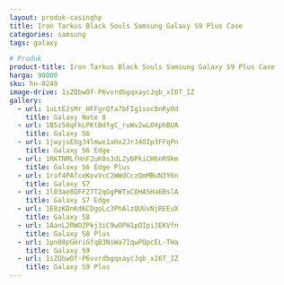```yaml
---
layout: produk-casinghp
title: Iron Tarkus Black Souls Samsung Galaxy S9 Plus Case
categories: samsung
tags: galaxy

# Produk
product-title: Iron Tarkus Black Souls Samsung Galaxy S9 Plus Case
harga: 90000
sku: hn-0249
image-drive: 1sZQbwOf-P6vvrdbgqxaycJqb_xI6T_IZ
gallery:
  - url: 1uLtE2sMr_HFFgrQfa7bFIg1soc8nRyOd
    title: Galaxy Note 8
  - url: 1B5z58qFkLPKtBdfgC_ruWv2wLOXphBUA
    title: Galaxy S6
  - url: 1jwyjsEXgJ4lmwx1aHx2JrJ4OIp3FFqPn
    title: Galaxy S6 Edge
  - url: 1RKTNMLfHnF2uK0s3dL2yBPkiCH6nR9km
    title: Galaxy S6 Edge Plus
  - url: 1rof4PAfceKovVcC2WWdCczQmMBuN3Y6n
    title: Galaxy S7
  - url: 1l03ae8QFF27T2qGgPWTxCOHA5Ha6BslA
    title: Galaxy S7 Edge
  - url: 1E8zKDnKdKCDgoLc3PhAlzQUUvNjREEuX
    title: Galaxy S8
  - url: 1AanL2RWOZPkj3iC9wOPH1pOIpiJEKVfn
    title: Galaxy S8 Plus
  - url: 1pn08pGHriGfqB3NsWa7IqwPOpcEL-THa
    title: Galaxy S9
  - url: 1sZQbwOf-P6vvrdbgqxaycJqb_xI6T_IZ
    title: Galaxy S9 Plus
---
```

